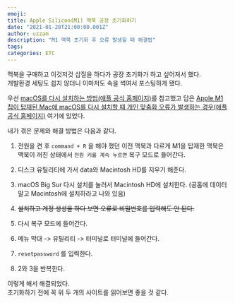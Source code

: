 ```yaml
---
emoji: 
title: Apple Silicon(M1) 맥북 공장 초기화하기
date: "2021-01-20T21:00:00.001Z"
author: uzzam
description: "M1 맥북 초기화 후 오류 발생할 때 해결법"
tags: 
categories: ETC
---
```


맥북을 구매하고 이것저것 삽질을 하다가 공장 초기화가 하고 싶어져서 했다.   
개발환경 세팅도 쉽지 않더니 이마저도 속을 썩여서 포스팅하게 됐다.

우선 [macOS를 다시 설치하는 방법(애플 공식 홈페이지)](https://support.apple.com/ko-kr/HT204904)를 참고했고 답은 [Apple M1 칩이 탑재된 Mac에 macOS를 다시 설치할 때 개인 맞춤화 오류가 발생하는 경우(애플 공식 홈페이지)](https://support.apple.com/ko-kr/HT211983) 여기에 있었다.

내가 겪은 문제와 해결 방법은 다음과 같다.

1. 전원을 켠 후 ```command + R``` 을 해야 했던 이전 맥북과 다르게 M1을 탑재한 맥북은 맥북이 꺼진 상태에서 ```전원 키를 계속 누르면``` 복구 모드로 들어간다.

2. 디스크 유틸리티에 가서 data와 Macintosh HD를 지우기 해준다.

3. macOS Big Sur 다시 설치를 눌러서 Macintosh HD에 설치한다.
(공홈에 데이터말고 Macintosh에 설치하라고 나와 있음)

4. ~~설치하고 계정 생성을 하다 보면 오류로 비밀번호를 입력해도 안 된다.~~

5. 다시 복구 모드에 들어간다.

6. 메뉴 막대 -> 유틸리티 -> 터미널로 터미널에 들어간다.

7. ```resetpassword``` 를 입력한다.

8. 2와 3을 반복한다.

이렇게 해서 해결되었다.  
초기화하기 전에 꼭 위 두 개의 사이트를 읽어보면 좋을 것 같다.